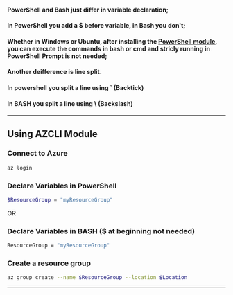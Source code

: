 #### PowerShell and Bash just differ in variable declaration; 
#### In PowerShell you add a $ before variable, in Bash you don't;
#### Whether in Windows or Ubuntu, after installing the [PowerShell module](https://learn.microsoft.com/en-us/powershell/scripting/install/installing-powershell?view=powershell-7.5), you can execute the commands in bash or cmd and stricly running in PowerShell Prompt is not needed;
#### Another deifference is line split.
#### In powershell you split a line using ` (Backtick)
#### In BASH you split a line using \       (Backslash)
---

## Using AZCLI Module
### **Connect to Azure**
```bash
az login
```
### **Declare Variables in PowerShell**
```PowerShell
$ResourceGroup = "myResourceGroup"
```
OR
### **Declare Variables in BASH ($ at beginning not needed)**
```bash
ResourceGroup = "myResourceGroup"
```
### **Create a resource group**
```bash
az group create --name $ResourceGroup --location $Location
```
---
